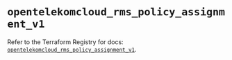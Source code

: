 # `opentelekomcloud_rms_policy_assignment_v1`

Refer to the Terraform Registry for docs: [`opentelekomcloud_rms_policy_assignment_v1`](https://registry.terraform.io/providers/opentelekomcloud/opentelekomcloud/1.36.39/docs/resources/rms_policy_assignment_v1).
